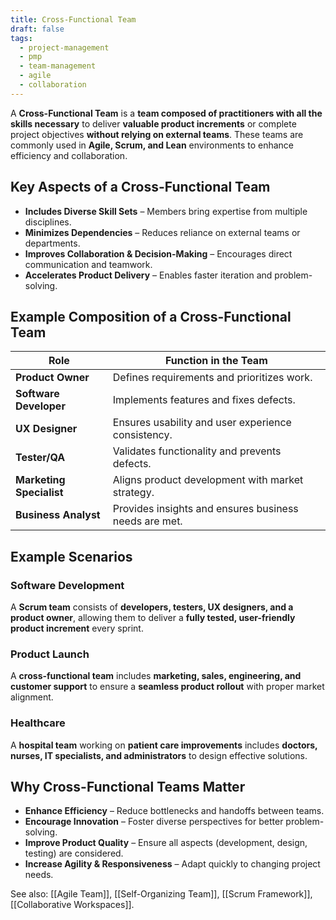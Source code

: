 ```yaml
---
title: Cross-Functional Team
draft: false
tags:
  - project-management
  - pmp
  - team-management
  - agile
  - collaboration
---
```


A **Cross-Functional Team** is a **team composed of practitioners with all the skills necessary** to deliver **valuable product increments** or complete project objectives **without relying on external teams**. These teams are commonly used in **Agile, Scrum, and Lean** environments to enhance efficiency and collaboration.

## **Key Aspects of a Cross-Functional Team**
- **Includes Diverse Skill Sets** – Members bring expertise from multiple disciplines.
- **Minimizes Dependencies** – Reduces reliance on external teams or departments.
- **Improves Collaboration & Decision-Making** – Encourages direct communication and teamwork.
- **Accelerates Product Delivery** – Enables faster iteration and problem-solving.

## **Example Composition of a Cross-Functional Team**
| **Role**            | **Function in the Team** |
|---------------------|------------------------|
| **Product Owner**   | Defines requirements and prioritizes work. |
| **Software Developer** | Implements features and fixes defects. |
| **UX Designer**     | Ensures usability and user experience consistency. |
| **Tester/QA**       | Validates functionality and prevents defects. |
| **Marketing Specialist** | Aligns product development with market strategy. |
| **Business Analyst** | Provides insights and ensures business needs are met. |

## **Example Scenarios**

### **Software Development**
A **Scrum team** consists of **developers, testers, UX designers, and a product owner**, allowing them to deliver a **fully tested, user-friendly product increment** every sprint.

### **Product Launch**
A **cross-functional team** includes **marketing, sales, engineering, and customer support** to ensure a **seamless product rollout** with proper market alignment.

### **Healthcare**
A **hospital team** working on **patient care improvements** includes **doctors, nurses, IT specialists, and administrators** to design effective solutions.

## **Why Cross-Functional Teams Matter**
- **Enhance Efficiency** – Reduce bottlenecks and handoffs between teams.
- **Encourage Innovation** – Foster diverse perspectives for better problem-solving.
- **Improve Product Quality** – Ensure all aspects (development, design, testing) are considered.
- **Increase Agility & Responsiveness** – Adapt quickly to changing project needs.

See also: [[Agile Team]], [[Self-Organizing Team]], [[Scrum Framework]], [[Collaborative Workspaces]].
